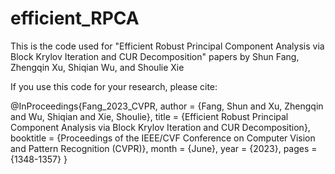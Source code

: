 # efficient_RPCA
This is the code used for "Efficient Robust Principal Component Analysis via Block Krylov Iteration and CUR Decomposition" papers by Shun Fang, Zhengqin Xu, Shiqian Wu, and Shoulie Xie

If you use this code for your research, please cite:

@InProceedings{Fang_2023_CVPR,
    author    = {Fang, Shun and Xu, Zhengqin and Wu, Shiqian and Xie, Shoulie},
    title     = {Efficient Robust Principal Component Analysis via Block Krylov Iteration and CUR Decomposition},
    booktitle = {Proceedings of the IEEE/CVF Conference on Computer Vision and Pattern Recognition (CVPR)},
    month     = {June},
    year      = {2023},
    pages     = {1348-1357}
}
